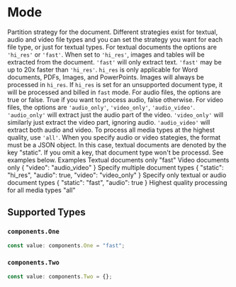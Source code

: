 # Mode

Partition strategy for the document. Different strategies exist for textual, audio and video file types and you can set the strategy you want for  each file type, or just for textual types.  For textual documents the options are `'hi_res'` or `'fast'`. When set to `'hi_res'`, images and tables will be extracted from the document. `'fast'` will only extract text. `'fast'` may be up to 20x faster than `'hi_res'`. `hi_res` is only applicable for Word documents, PDFs, Images, and PowerPoints. Images will always be processed in `hi_res`. If `hi_res` is set for an unsupported document type, it will be processed and billed in `fast` mode.  For audio files, the options are true or false. True if you want to process audio, false otherwise.          For video files, the options are `'audio_only'`, `'video_only'`, `'audio_video'`. `'audio_only'` will extract just the audio part of the video. `'video_only'` will similarly just extract the video part, ignoring audio. `'audio_video'` will extract both audio and video.  To process all media types at the highest quality, use `'all'`.  When you specify audio or video stategies, the format must be a JSON object. In this case, textual documents are denoted by the key "static". If you omit a key, that document type won't be processd.  See examples below.  Examples  Textual documents only     "fast"  Video documents only {     "video": "audio_video" }  Specify multiple document types {     "static": "hi_res",     "audio": true,     "video": "video_only" }  Specify only textual or audio document types {     "static": "fast",     "audio": true }  Highest quality processing for all media types     "all"


## Supported Types

### `components.One`

```typescript
const value: components.One = "fast";
```

### `components.Two`

```typescript
const value: components.Two = {};
```

